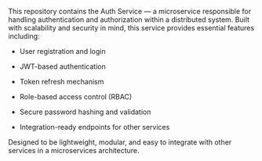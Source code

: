 This repository contains the Auth Service — a microservice responsible for handling authentication and authorization within a distributed system. Built with scalability and security in mind, this service provides essential features including:

- User registration and login

- JWT-based authentication

- Token refresh mechanism

- Role-based access control (RBAC)

- Secure password hashing and validation

- Integration-ready endpoints for other services

Designed to be lightweight, modular, and easy to integrate with other services in a microservices architecture.
